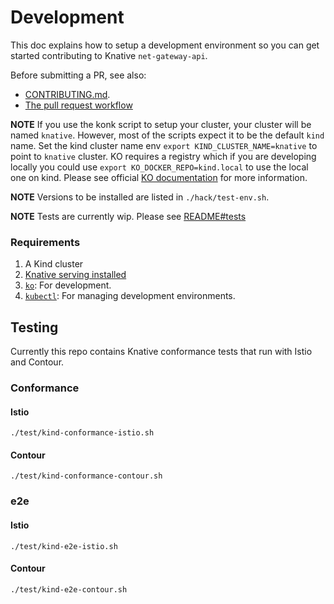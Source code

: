 # Development
This doc explains how to setup a development environment so you can get started
contributing to Knative `net-gateway-api`.

Before submitting a PR, see also:
- [CONTRIBUTING.md](./CONTRIBUTING.md).
- [The pull request workflow](https://knative.dev/community/contributing/reviewing/)

__NOTE__ If you use the konk script to setup your cluster, your cluster will be named `knative`. However, most of the scripts expect it to be the default `kind` name. Set the kind cluster name env `export KIND_CLUSTER_NAME=knative` to point to `knative` cluster. KO requires a registry which if you are developing locally you could use `export KO_DOCKER_REPO=kind.local` to use the local one on kind. Please see official [KO documentation](https://github.com/google/ko#local-publishing-options) for more information.

__NOTE__ Versions to be installed are listed in `./hack/test-env.sh`.

__NOTE__ Tests are currently wip. Please see [README#tests](README.md#tests)

### Requirements
1. A Kind cluster
1. [Knative serving installed](README.md#install-knative-serving)
1. [`ko`](https://github.com/google/ko): For development.
1. [`kubectl`](https://kubernetes.io/docs/tasks/tools/install-kubectl/): For managing development environments.

## Testing
Currently this repo contains Knative conformance tests that run with Istio and Contour.

### Conformance
#### Istio

`./test/kind-conformance-istio.sh`

#### Contour

`./test/kind-conformance-contour.sh`

### e2e
#### Istio

`./test/kind-e2e-istio.sh`

#### Contour

`./test/kind-e2e-contour.sh`